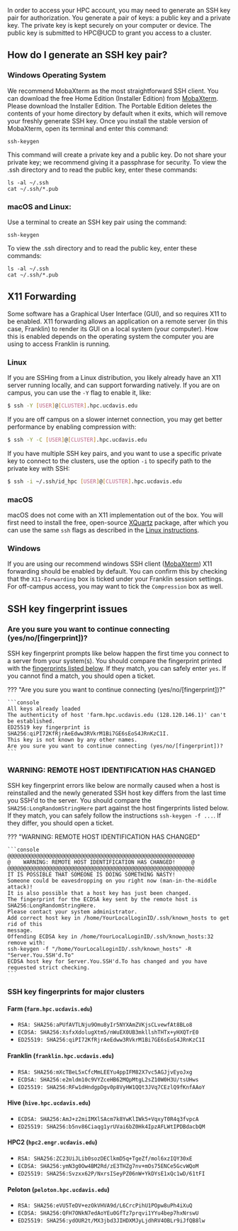 In order to access your HPC account, you may need to generate an SSH key pair for authorization. You generate a pair of
keys: a public key and a private key. The private key is kept securely on your computer or device. The public key is
submitted to HPC@UCD to grant you access to a cluster.

## How do I generate an SSH key pair?

### Windows Operating System

We recommend MobaXterm as the most straightforward SSH client. You can download the free Home Edition (Installer
Edition) from [MobaXterm](https://mobaxterm.mobatek.net/). Please download the Installer Edition. The Portable Edition
deletes the contents of your home directory by default when it exits, which will remove your freshly generate SSH key.
Once you install the stable version of MobaXterm, open its terminal and enter this command:

`ssh-keygen`

This command will create a private key and a public key. Do not share your private key; we recommend giving it a
passphrase for security. To view the .ssh directory and to read the public key, enter these commands:

```
ls -al ~/.ssh
cat ~/.ssh/*.pub
```

### macOS and Linux:

Use a terminal to create an SSH key pair using the command:

`ssh-keygen`

To view the .ssh directory and to read the public key, enter these commands:

```
ls -al ~/.ssh
cat ~/.ssh/*.pub
```

## X11 Forwarding

Some software has a Graphical User Interface (GUI), and so requires X11 to be enabled. X11 forwarding allows an
application on a remote server (in this case, Franklin) to render its GUI on a local system (your computer). How this is
enabled depends on the operating system the computer you are using to access Franklin is running.

### Linux

If you are SSHing from a Linux distribution, you likely already have an X11 server running locally, and can support
forwarding natively. If you are on campus, you can use the `-Y` flag to enable it, like:

```bash
$ ssh -Y [USER]@[CLUSTER].hpc.ucdavis.edu
```

If you are off campus on a slower internet connection, you may get better performance by enabling compression with:

```bash
$ ssh -Y -C [USER]@[CLUSTER].hpc.ucdavis.edu
```

If you have multiple SSH key pairs, and you want to use a specific private key to connect to the clusters, use the
option `-i` to specify path to the private key with SSH:

```bash
$ ssh -i ~/.ssh/id_hpc [USER]@[CLUSTER].hpc.ucdavis.edu
```

### macOS

macOS does not come with an X11 implementation out of the box. You will first need to install the free, open-source
[XQuartz](https://www.xquartz.org/) package, after which you can use the same `ssh` flags as described in the
[Linux instructions](access.md#linux).

### Windows

If you are using our recommend windows SSH client ([MobaXterm](access.md#windows-operating-system)) X11 forwarding
should be enabled by default. You can confirm this by checking that the `X11-Forwarding` box is ticked under your
Franklin session settings. For off-campus access, you may want to tick the `Compression` box as well.

## SSH key fingerprint issues

### Are you sure you want to continue connecting (yes/no/[fingerprint])?

SSH key fingerprint prompts like below happen the first time you connect to a server from your system(s). You should
compare the fingerprint printed with the [fingerprints listed below](#ssh-key-fingerprints-for-major-clusters). If they
match, you can safely enter `yes`. If you cannot find a match, you should open a ticket.

??? "Are you sure you want to continue connecting (yes/no/[fingerprint])?"

    ```console
    All keys already loaded
    The authenticity of host 'farm.hpc.ucdavis.edu (128.120.146.1)' can't be established.
    ED25519 key fingerprint is SHA256:qiPI72KfRjrAeEdww3RVkrM1Bi7GE6sEoS4JRnKzC1I.
    This key is not known by any other names.
    Are you sure you want to continue connecting (yes/no/[fingerprint])?
    ```

### WARNING: REMOTE HOST IDENTIFICATION HAS CHANGED

SSH key fingerprint errors like below are normally caused when a host is reinstalled and the newly generated SSH host
key differs from the last time you SSH'd to the server. You should compare the `SHA256:LongRandomStringHere` part
against the host fingerprints listed below. If they match, you can safely follow the instructions `ssh-keygen -f ...`.
If they differ, you should open a ticket.

??? "WARNING: REMOTE HOST IDENTIFICATION HAS CHANGED"

    ```console
    @@@@@@@@@@@@@@@@@@@@@@@@@@@@@@@@@@@@@@@@@@@@@@@@@@@@@@@@@@@
    @    WARNING: REMOTE HOST IDENTIFICATION HAS CHANGED!     @
    @@@@@@@@@@@@@@@@@@@@@@@@@@@@@@@@@@@@@@@@@@@@@@@@@@@@@@@@@@@
    IT IS POSSIBLE THAT SOMEONE IS DOING SOMETHING NASTY!
    Someone could be eavesdropping on you right now (man-in-the-middle attack)!
    It is also possible that a host key has just been changed.
    The fingerprint for the ECDSA key sent by the remote host is
    SHA256:LongRandomStringHere.
    Please contact your system administrator.
    Add correct host key in /home/YourLocalLoginID/.ssh/known_hosts to get rid of this
    message.
    Offending ECDSA key in /home/YourLocalLoginID/.ssh/known_hosts:32
    remove with:
    ssh-keygen -f "/home/YourLocalLoginID/.ssh/known_hosts" -R "Server.You.SSH'd.To"
    ECDSA host key for Server.You.SSH'd.To has changed and you have requested strict checking.
    ```

### SSH key fingerprints for major clusters

#### Farm (`farm.hpc.ucdavis.edu`)

-   `RSA: SHA256:aPUfAVTLNju9Omu8yIr5NYXAmZVKjsCLvewfAt8BLo8 `
-   `ECDSA: SHA256:XsfxXdolugXtm5/nWuEX0UB3mkllshTHTx+yHXQTrE0 `
-   `ED25519: SHA256:qiPI72KfRjrAeEdww3RVkrM1Bi7GE6sEoS4JRnKzC1I `

#### Franklin (`franklin.hpc.ucdavis.edu`)

-   `RSA: SHA256:mXcTBeL5xCfcMmLEEYu4ppIFM82X7vc5AGJjvEyoJxg`
-   `ECDSA: SHA256:e2mldm10c9VYZceHB62MQpMtgL2sZ10W0H3U/tsUHws`
-   `ED25519: SHA256:RFw1dHndgpDgv0p8VyHW1QQt3JVq7CEzlQ9fKnfAAoY`

#### Hive (`hive.hpc.ucdavis.edu`)

-   `ECDSA: SHA256:AmJ+z2miIMXlSAcm7k8YwKlIWk5+VqxyT0R4q3fvpcA`
-   `ED25519: SHA256:b5nv86Ciaqg1yrUVai6bZ0Hk4IpzAFLWtIPDBdacbQM`

#### HPC2 (`hpc2.engr.ucdavis.edu`)

-   `RSA: SHA256:ZC23UiJLib0sozDEClkmD5q+TgeZf/mol6xzIQY30xE`
-   `ECDSA: SHA256:ymN3g0Ow4BM2Rd/zE3THZg7nv+mOs75ENCe5GcvWQoM`
-   `ED25519: SHA256:Svzxx62P/NxrsISeyPZ06nW+YkDYsE1xQc1wD/61tFI`

#### Peloton (`peloton.hpc.ucdavis.edu`)

-   `RSA: SHA256:eVU5TeDV+ezOkVHVA9d/L6CrcPihU1POpw8uPh4iXuQ`
-   `ECDSA: SHA256:QFH7ONkN7edAoYEu0GfTz7prqvi1YYu4bep7hxNrswU`
-   `ED25519: SHA256:ydOUR2t/MX3jbd3JIHDXMJyLjdhRV4OBLr9iJfQB8lw`
